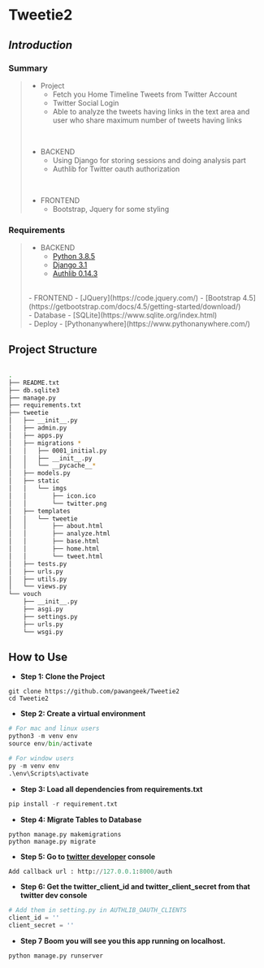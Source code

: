 # Tweetie2

## *Introduction*

### Summary

> - Project
>   - Fetch you Home Timeline Tweets from Twitter Account
>   - Twitter Social Login
>   - Able to analyze the tweets having links in the text area and user who share maximum number of tweets having links
>  </br>
>
> - BACKEND
>   - Using Django for storing sessions and doing analysis part
>   - Authlib for Twitter oauth authorization
>  <br/>
>
> - FRONTEND
>   - Bootstrap, Jquery for some styling

### Requirements

> - BACKEND
>   - [Python 3.8.5](https://www.python.org/downloads/release/python-385/)
>   - [Django 3.1](https://docs.djangoproject.com/en/3.1/releases/3.0/)
>   - [Authlib 0.14.3](https://authlib.org/)
>  <br/>
> - FRONTEND
>   - [JQuery](https://code.jquery.com/)
>   - [Bootstrap 4.5](https://getbootstrap.com/docs/4.5/getting-started/download/)
>  <br/>
> - Database
>   - [SQLite](https://www.sqlite.org/index.html)
> 	<br/>
> - Deploy
>  	- [Pythonanywhere](https://www.pythonanywhere.com/)
## Project Structure

```bash

.
├── README.txt
├── db.sqlite3
├── manage.py
├── requirements.txt
├── tweetie
│   ├── __init__.py
│   ├── admin.py
│   ├── apps.py
│   ├── migrations *
│   │   ├── 0001_initial.py
│   │   ├── __init__.py
│   │   └── __pycache__*
│   ├── models.py
│   ├── static
│   │   └── imgs
│   │       ├── icon.ico
│   │       └── twitter.png
│   ├── templates
│   │   └── tweetie
│   │       ├── about.html
│   │       ├── analyze.html
│   │       ├── base.html
│   │       ├── home.html
│   │       └── tweet.html
│   ├── tests.py
│   ├── urls.py
│   ├── utils.py
│   └── views.py
└── vouch
    ├── __init__.py
    ├── asgi.py
    ├── settings.py
    ├── urls.py
    └── wsgi.py
```

## How to Use


* **Step 1: Clone the Project**
```python3
git clone https://github.com/pawangeek/Tweetie2
cd Tweetie2
```

* **Step 2: Create a virtual environment**
```Python
# For mac and linux users
python3 -m venv env
source env/bin/activate

# For window users
py -m venv env
.\env\Scripts\activate
```

* **Step 3: Load all dependencies from requirements.txt**
```python
pip install -r requirement.txt
```

* **Step 4: Migrate Tables to Database**
```
python manage.py makemigrations
python manage.py migrate
```

* **Step 5: Go to [twitter developer](https://developer.twitter.com/en) console**
```python
Add callback url : http://127.0.0.1:8000/auth
```

* **Step 6: Get the twitter_client_id and twitter_client_secret from that twitter dev console**
```python
# Add them in setting.py in AUTHLIB_OAUTH_CLIENTS
client_id = ''
client_secret = ''
```

* **Step 7 Boom you will see you this app running on localhost.**
```python
python manage.py runserver
```
